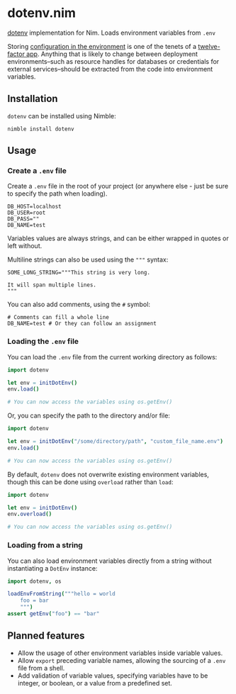 # dotenv.nim

[dotenv](https://github.com/bkeepers/dotenv) implementation for Nim. Loads environment variables from `.env`

Storing [configuration in the environment](http://12factor.net/config) is one of the tenets of a [twelve-factor app](http://12factor.net). Anything that is likely to change between deployment environments–such as resource handles for databases or credentials for external services–should be extracted from the code into environment variables.

## Installation

`dotenv` can be installed using Nimble:

```
nimble install dotenv
```

## Usage

### Create a `.env` file

Create a `.env` file in the root of your project (or anywhere else - just be sure to specify the path when loading).

```
DB_HOST=localhost
DB_USER=root
DB_PASS=""
DB_NAME=test
```

Variables values are always strings, and can be either wrapped in quotes or left without.

Multiline strings can also be used using the `"""` syntax:

```
SOME_LONG_STRING="""This string is very long.

It will span multiple lines.
"""
```

You can also add comments, using the `#` symbol:

```
# Comments can fill a whole line
DB_NAME=test # Or they can follow an assignment
```

### Loading the `.env` file

You can load the `.env` file from the current working directory as follows:

```nim
import dotenv

let env = initDotEnv()
env.load()

# You can now access the variables using os.getEnv()
```

Or, you can specify the path to the directory and/or file:

```nim
import dotenv

let env = initDotEnv("/some/directory/path", "custom_file_name.env")
env.load()

# You can now access the variables using os.getEnv()
```

By default, `dotenv` does not overwrite existing environment variables, though this can be done using `overload` rather than `load`:

```nim
import dotenv

let env = initDotEnv()
env.overload()

# You can now access the variables using os.getEnv()
```

### Loading from a string

You can also load environment variables directly from a string without instantiating a `DotEnv` instance:

```nim
import dotenv, os

loadEnvFromString("""hello = world
    foo = bar
    """)
assert getEnv("foo") == "bar"
```

## Planned features

* Allow the usage of other environment variables inside variable values.
* Allow `export` preceding variable names, allowing the sourcing of a `.env` file from a shell.
* Add validation of variable values, specifying variables have to be integer, or boolean, or a value from a predefined set.
